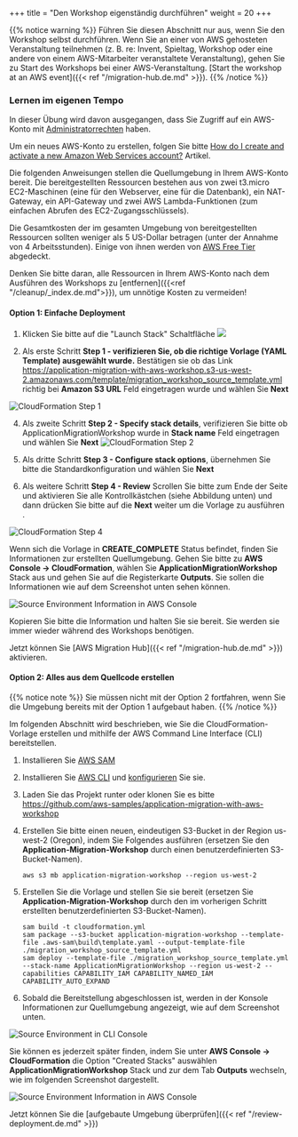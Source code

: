 +++
title = "Den Workshop eigenständig durchführen"
weight = 20
+++

{{% notice warning %}}
Führen Sie diesen Abschnitt nur aus, wenn Sie den Workshop selbst durchführen. 
Wenn Sie an einer von AWS gehosteten Veranstaltung teilnehmen (z. B. re: Invent, 
Spieltag, Workshop oder eine andere von einem AWS-Mitarbeiter veranstaltete 
Veranstaltung), gehen Sie zu Start des Workshops bei einer AWS-Veranstaltung. [Start the workshop at an AWS event]({{< ref "/migration-hub.de.md" >}}).
{{% /notice %}}


### Lernen im eigenen Tempo
In dieser Übung wird davon ausgegangen, dass Sie Zugriff auf ein AWS-Konto mit 
<a href="https://docs.aws.amazon.com/IAM/latest/UserGuide/getting-started_create-admin-group.html" target="_blank" rel="noopener noreferrer">Administratorrechten</a> 
haben.

Um ein neues AWS-Konto zu erstellen, folgen Sie bitte 
<a href="https://aws.amazon.com/premiumsupport/knowledge-center/create-and-activate-aws-account/" target="_blank" rel="noopener noreferrer">
How do I create and activate a new Amazon Web Services account?</a> Artikel.


Die folgenden Anweisungen stellen die Quellumgebung in Ihrem AWS-Konto bereit. 
Die bereitgestellten Ressourcen bestehen aus von zwei t3.micro EC2-Maschinen 
(eine für den Webserver, eine für die Datenbank), ein NAT-Gateway, ein API-Gateway und zwei
AWS Lambda-Funktionen (zum einfachen Abrufen des EC2-Zugangsschlüssels).

Die Gesamtkosten der im gesamten Umgebung von bereitgestellten Ressourcen sollten 
weniger als 5 US-Dollar betragen (unter der Annahme von 4 Arbeitsstunden).
Einige von ihnen werden von <a href="https://aws.amazon.com/free/" target="_blank" rel="noopener noreferrer"> AWS Free Tier </a> abgedeckt.

Denken Sie bitte daran, alle Ressourcen in Ihrem AWS-Konto nach dem Ausführen des Workshops zu [entfernen]({{<ref "/cleanup/_index.de.md">}}), um unnötige Kosten zu vermeiden!

#### Option 1: Einfache Deployment

1. Klicken Sie bitte auf die "Launch Stack" Schaltfläche <a href="https://console.aws.amazon.com/cloudformation/home?region=us-west-2#/stacks/new?stackName=ApplicationMigrationWorkshop&templateURL=https://application-migration-with-aws-workshop.s3-us-west-2.amazonaws.com/template/migration_workshop_source_template.yml" target="_blank" rel="noopener noreferrer"><img src="https://application-migration-with-aws-workshop.s3-us-west-2.amazonaws.com/static/cloudformation-launch-stack.png"></a>


2. Als erste Schritt **Step 1 - verifizieren Sie, ob die richtige Vorlage (YAML Template) ausgewählt wurde.** 
Bestätigen sie ob das Link https://application-migration-with-aws-workshop.s3-us-west-2.amazonaws.com/template/migration_workshop_source_template.yml 
richtig bei **Amazon S3 URL** Feld eingetragen wurde und wählen Sie **Next**

  ![CloudFormation Step 1](/intro/cloudformation-step1.en.png)

4. Als zweite Schritt **Step 2 - Specify stack details**, verifizieren Sie bitte ob ApplicationMigrationWorkshop 
wurde in **Stack name** Feld eingetragen und wählen Sie **Next**
   ![CloudFormation Step 2](/intro/cloudformation-step2.en.png)

5. Als dritte Schritt **Step 3 - Configure stack options**, übernehmen Sie bitte die Standardkonfiguration 
und wählen Sie **Next**  

6. Als weitere Schritt **Step 4 - Review** Scrollen Sie bitte zum Ende der Seite und aktivieren 
Sie alle Kontrollkästchen (siehe Abbildung unten) und dann drücken Sie bitte auf die **Next** weiter 
um die Vorlage zu ausführen .

  ![CloudFormation Step 4](/intro/cloudformation-step4.en.png)

Wenn sich die Vorlage in **CREATE_COMPLETE** Status befindet, finden Sie Informationen zur erstellten Quellumgebung.
Gehen Sie bitte zu **AWS Console -> CloudFormation**, wählen Sie **ApplicationMigrationWorkshop** Stack aus 
und gehen Sie auf die Registerkarte **Outputs**. Sie sollen die Informationen wie auf dem Screenshot unten sehen können.

  ![Source Environment Information in AWS Console](/intro/self-service-env-awsconsole-info.en.png)

Kopieren Sie bitte die Information und halten Sie sie bereit. Sie werden sie immer wieder während des Workshops benötigen. 

Jetzt können Sie [AWS Migration Hub]({{< ref "/migration-hub.de.md" >}}) aktivieren.  




#### Option 2: Alles aus dem Quellcode erstellen

{{% notice note %}}
Sie müssen nicht mit der Option 2 fortfahren, wenn Sie die Umgebung bereits mit der Option 1 aufgebaut haben.
{{% /notice %}}

Im folgenden Abschnitt wird beschrieben, wie Sie die CloudFormation-Vorlage erstellen und mithilfe 
der AWS Command Line Interface (CLI) bereitstellen.

1. Installieren Sie  <a href="https://docs.aws.amazon.com/serverless-application-model/latest/developerguide/serverless-sam-cli-install.html" target="_blank" rel="noopener noreferrer">AWS SAM</a>

2. Installieren Sie <a href="https://docs.aws.amazon.com/cli/latest/userguide/cli-chap-install.html" target="_blank" rel="noopener noreferrer">AWS CLI</a> 
und <a href="https://docs.aws.amazon.com/cli/latest/userguide/cli-chap-configure.html" target="_blank" rel="noopener noreferrer">konfigurieren</a> Sie sie.

3. Laden Sie das Projekt runter oder klonen Sie es bitte <a href="https://github.com/aws-samples/application-migration-with-aws-workshop" target="_blank" rel="noopener noreferrer">https://github.com/aws-samples/application-migration-with-aws-workshop</a>

4. Erstellen Sie bitte einen neuen, eindeutigen S3-Bucket in der Region us-west-2 (Oregon), 
indem Sie Folgendes ausführen (ersetzen Sie den **Application-Migration-Workshop** durch einen benutzerdefinierten S3-Bucket-Namen).

   ```
   aws s3 mb application-migration-workshop --region us-west-2
   ```  

5. Erstellen Sie die Vorlage und stellen Sie sie bereit (ersetzen Sie **Application-Migration-Workshop** durch den 
im vorherigen Schritt erstellten benutzerdefinierten S3-Bucket-Namen).

   ```
   sam build -t cloudformation.yml  
   sam package --s3-bucket application-migration-workshop --template-file .aws-sam\build\template.yaml --output-template-file ./migration_workshop_source_template.yml  
   sam deploy --template-file ./migration_workshop_source_template.yml --stack-name ApplicationMigrationWorkshop --region us-west-2 --capabilities CAPABILITY_IAM CAPABILITY_NAMED_IAM CAPABILITY_AUTO_EXPAND  
   ```

6. Sobald die Bereitstellung abgeschlossen ist, werden in der Konsole Informationen zur Quellumgebung angezeigt, 
   wie auf dem Screenshot unten.

  ![Source Environment in CLI Console](/intro/self-service-env-cli-info.en.png)

Sie können es jederzeit später finden, indem Sie unter **AWS Console -> CloudFormation** die Option "Created Stacks" 
auswählen **ApplicationMigrationWorkshop** Stack und zur dem Tab **Outputs** wechseln, 
wie im folgenden Screenshot dargestellt.

  ![Source Environment Information in AWS Console](/intro/self-service-env-awsconsole-info.en.png)

Jetzt können Sie die [aufgebaute Umgebung überprüfen]({{< ref "/review-deployment.de.md" >}})  
